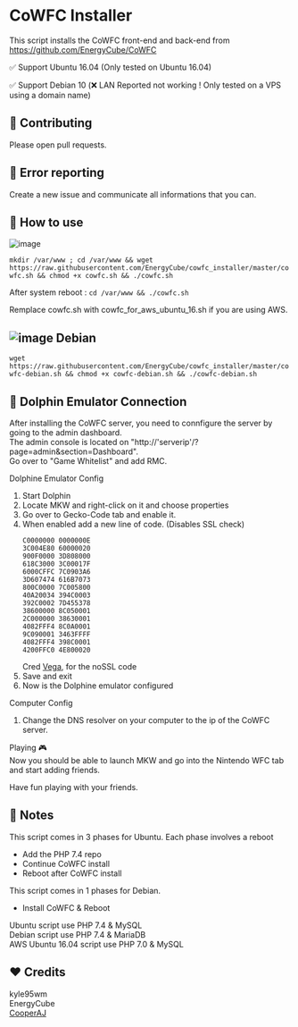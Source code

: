 CoWFC Installer
======

This script installs the CoWFC front-end and back-end from https://github.com/EnergyCube/CoWFC

✅ Support Ubuntu 16.04 (Only tested on Ubuntu 16.04)

✅ Support Debian 10 (❌ LAN Reported not working ! Only tested on a VPS using a domain name)

🔨 Contributing
-------

Please open pull requests.

🔧 Error reporting
-------

Create a new issue and communicate all informations that you can.

📝 How to use
-------

![image](https://upload.wikimedia.org/wikipedia/commons/thumb/9/9d/Ubuntu_logo.svg/100px-Ubuntu_logo.svg.png)

`mkdir /var/www ; cd /var/www && wget https://raw.githubusercontent.com/EnergyCube/cowfc_installer/master/cowfc.sh && chmod +x cowfc.sh && ./cowfc.sh`

After system reboot : `cd /var/www && ./cowfc.sh`

Remplace cowfc.sh with cowfc_for_aws_ubuntu_16.sh if you are using AWS.

![image](https://www.debian.org/logos/openlogo-nd-25.png) Debian
----

`wget https://raw.githubusercontent.com/EnergyCube/cowfc_installer/master/cowfc-debian.sh && chmod +x cowfc-debian.sh && ./cowfc-debian.sh`

🐬 Dolphin Emulator Connection
-------
After installing the CoWFC server, you need to connfigure the server by going to the admin dashboard.<br/>
The admin console is located on "http://'serverip'/?page=admin&section=Dashboard".<br/> 
Go over to "Game Whitelist" and add RMC.

Dolphine Emulator Config

1. Start Dolphin
2. Locate MKW and right-click on it and choose properties
3. Go over to Gecko-Code tab and enable it.
4. When enabled add a new line of code. (Disables SSL check)<br/>
   ```
   C0000000 0000000E
   3C004E80 60000020
   900F0000 3D808000
   618C3000 3C00017F
   6000CFFC 7C0903A6
   3D607474 616B7073
   800C0000 7C005800
   40A20034 394C0003
   392C0002 7D455378
   38600000 8C050001
   2C000000 38630001
   4082FFF4 8C0A0001
   9C090001 3463FFFF
   4082FFF4 398C0001
   4200FFC0 4E800020
   ```
   Cred [Vega](https://mariokartwii.com/showthread.php?tid=1149), for the noSSL code
6. Save and exit
7. Now is the Dolphine emulator configured

Computer Config
1. Change the DNS resolver on your computer to the ip of the CoWFC server.

Playing 🎮 <br/>
Now you should be able to launch MKW and go into the Nintendo WFC tab and start adding friends.

Have fun playing with your friends.

📖 Notes
-------

This script comes in 3 phases for Ubuntu. Each phase involves a reboot
-	Add the PHP 7.4 repo
-	Continue CoWFC install
-	Reboot after CoWFC install

This script comes in 1 phases for Debian.
-	Install CoWFC & Reboot

Ubuntu script use PHP 7.4 & MySQL\
Debian script use PHP 7.4 & MariaDB\
AWS Ubuntu 16.04 script use PHP 7.0 & MySQL

❤️ Credits
-------
kyle95wm\
EnergyCube\
[CooperAJ](https://www.youtube.com/watch?v=VUoE6R071oo&t=1040s)

